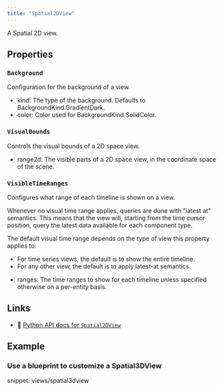 ```yaml
---
title: "Spatial2DView"
---
```


A Spatial 2D view.

## Properties

### `Background`
Configuration for the background of a view.

* kind: The type of the background. Defaults to BackgroundKind.GradientDark.
* color: Color used for BackgroundKind.SolidColor.
### `VisualBounds`
Controls the visual bounds of a 2D space view.

* range2d: The visible parts of a 2D space view, in the coordinate space of the scene.
### `VisibleTimeRanges`
Configures what range of each timeline is shown on a view.

Whenever no visual time range applies, queries are done with "latest at" semantics.
This means that the view will, starting from the time cursor position,
query the latest data available for each component type.

The default visual time range depends on the type of view this property applies to:
- For time series views, the default is to show the entire timeline.
- For any other view, the default is to apply latest-at semantics.

* ranges: The time ranges to show for each timeline unless specified otherwise on a per-entity basis.

## Links
 * 🐍 [Python API docs for `Spatial2DView`](https://ref.rerun.io/docs/python/stable/common/blueprint_views#rerun.blueprint.views.Spatial2DView)

## Example

### Use a blueprint to customize a Spatial3DView

snippet: views/spatial3dview

